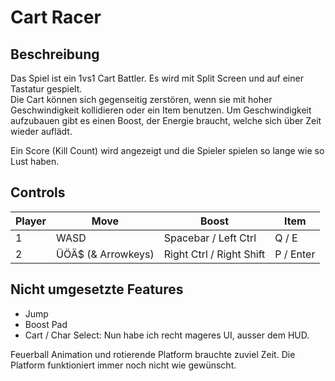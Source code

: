 # Cart Racer

## Beschreibung

Das Spiel ist ein 1vs1 Cart Battler. Es wird mit Split Screen und auf einer Tastatur gespielt.  
Die Cart können sich gegenseitig zerstören, wenn sie mit hoher Geschwindigkeit kollidieren oder ein Item benutzen.
Um Geschwindigkeit aufzubauen gibt es einen Boost, der Energie braucht, welche sich über Zeit wieder auflädt.

Ein Score (Kill Count) wird angezeigt und die Spieler spielen so lange wie so Lust haben.

## Controls

| Player | Move               | Boost                    | Item      |
|--------|--------------------|--------------------------|-----------|
| 1      | WASD               | Spacebar / Left Ctrl     | Q / E     |
| 2      | ÜÖÄ$ (& Arrowkeys) | Right Ctrl / Right Shift | P / Enter |

## Nicht umgesetzte Features

- Jump
- Boost Pad
- Cart / Char Select: Nun habe ich recht mageres UI, ausser dem HUD.

Feuerball Animation und rotierende Platform brauchte zuviel Zeit.
Die Platform funktioniert immer noch nicht wie gewünscht.



